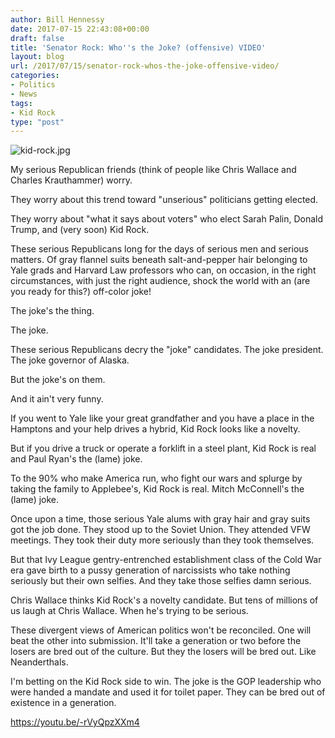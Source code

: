 ```yaml
---
author: Bill Hennessy
date: 2017-07-15 22:43:08+00:00
draft: false
title: 'Senator Rock: Who''s the Joke? (offensive) VIDEO'
layout: blog
url: /2017/07/15/senator-rock-whos-the-joke-offensive-video/
categories:
- Politics
- News
tags:
- Kid Rock
type: "post"
---
```


![kid-rock.jpg](https://ludicrite.files.wordpress.com/2017/07/kid-rock.jpg)


My serious Republican friends (think of people like Chris Wallace and Charles Krauthammer) worry.

They worry about this trend toward "unserious" politicians getting elected.

They worry about "what it says about voters" who elect Sarah Palin, Donald Trump, and (very soon) Kid Rock.

These serious Republicans long for the days of serious men and serious matters. Of gray flannel suits beneath salt-and-pepper hair belonging to Yale grads and Harvard Law professors who can, on occasion, in the right circumstances, with just the right audience, shock the world with an (are you ready for this?) off-color joke!

The joke's the thing.

The joke.

These serious Republicans decry the "joke" candidates. The joke president. The joke governor of Alaska.

But the joke's on them.

And it ain't very funny.

If you went to Yale like your great grandfather and you have a place in the Hamptons and your help drives a hybrid, Kid Rock looks like a novelty.

But if you drive a truck or operate a forklift in a steel plant, Kid Rock is real and Paul Ryan's the (lame) joke.

To the 90% who make America run, who fight our wars and splurge by taking the family to Applebee's, Kid Rock is real. Mitch McConnell's the (lame) joke.

Once upon a time, those serious Yale alums with gray hair and gray suits got the job done. They stood up to the Soviet Union. They attended VFW meetings. They took their duty more seriously than they took themselves.

But that Ivy League gentry-entrenched establishment class of the Cold War era gave birth to a pussy generation of narcissists who take nothing seriously but their own selfies. And they take those selfies damn serious.

Chris Wallace thinks Kid Rock's a novelty candidate. But tens of millions of us laugh at Chris Wallace. When he's trying to be serious.

These divergent views of American politics won't be reconciled. One will beat the other into submission. It'll take a generation or two before the losers are bred out of the culture. But they the losers will be bred out. Like Neanderthals.

I'm betting on the Kid Rock side to win. The joke is the GOP leadership who were handed a mandate and used it for toilet paper. They can be bred out of existence in a generation.

https://youtu.be/-rVyQpzXXm4
